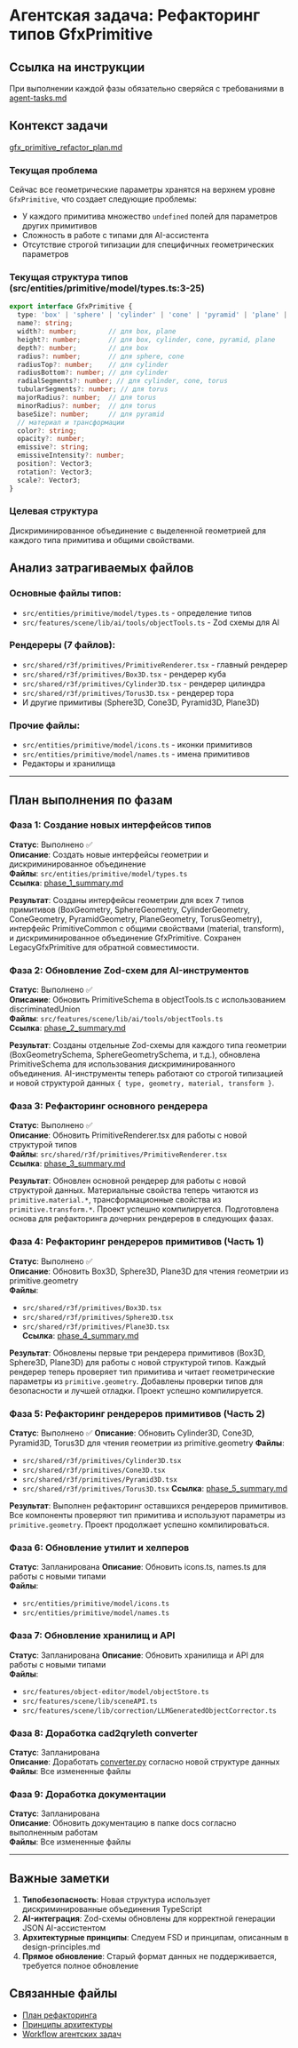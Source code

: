 # Агентская задача: Рефакторинг типов GfxPrimitive

## Ссылка на инструкции
При выполнении каждой фазы обязательно сверяйся с требованиями в [agent-tasks.md](../../docs/development/workflows/agent-tasks.md)

## Контекст задачи

[gfx_primitive_refactor_plan.md](../../docs/architecture/gfx_primitive_refactor_plan.md)

### Текущая проблема
Сейчас все геометрические параметры хранятся на верхнем уровне `GfxPrimitive`, что создает следующие проблемы:
- У каждого примитива множество `undefined` полей для параметров других примитивов
- Сложность в работе с типами для AI-ассистента
- Отсутствие строгой типизации для специфичных геометрических параметров

### Текущая структура типов (src/entities/primitive/model/types.ts:3-25)
```typescript
export interface GfxPrimitive {
  type: 'box' | 'sphere' | 'cylinder' | 'cone' | 'pyramid' | 'plane' | 'torus';
  name?: string;
  width?: number;        // для box, plane
  height?: number;       // для box, cylinder, cone, pyramid, plane
  depth?: number;        // для box
  radius?: number;       // для sphere, cone
  radiusTop?: number;    // для cylinder
  radiusBottom?: number; // для cylinder
  radialSegments?: number; // для cylinder, cone, torus
  tubularSegments?: number; // для torus
  majorRadius?: number;  // для torus
  minorRadius?: number;  // для torus
  baseSize?: number;     // для pyramid
  // материал и трансформации
  color?: string;
  opacity?: number;
  emissive?: string;
  emissiveIntensity?: number;
  position?: Vector3;
  rotation?: Vector3;
  scale?: Vector3;
}
```

### Целевая структура
Дискриминированное объединение с выделенной геометрией для каждого типа примитива и общими свойствами.

## Анализ затрагиваемых файлов

### Основные файлы типов:
- `src/entities/primitive/model/types.ts` - определение типов
- `src/features/scene/lib/ai/tools/objectTools.ts` - Zod схемы для AI

### Рендереры (7 файлов):
- `src/shared/r3f/primitives/PrimitiveRenderer.tsx` - главный рендерер
- `src/shared/r3f/primitives/Box3D.tsx` - рендерер куба
- `src/shared/r3f/primitives/Cylinder3D.tsx` - рендерер цилиндра
- `src/shared/r3f/primitives/Torus3D.tsx` - рендерер тора
- И другие примитивы (Sphere3D, Cone3D, Pyramid3D, Plane3D)

### Прочие файлы:
- `src/entities/primitive/model/icons.ts` - иконки примитивов
- `src/entities/primitive/model/names.ts` - имена примитивов
- Редакторы и хранилища

---

## План выполнения по фазам

### Фаза 1: Создание новых интерфейсов типов 
**Статус**: Выполнено ✅  
**Описание**: Создать новые интерфейсы геометрии и дискриминированное объединение  
**Файлы**: `src/entities/primitive/model/types.ts`  
**Ссылка**: [phase_1_summary.md](phases/phase_1_summary.md)

**Результат**: Созданы интерфейсы геометрии для всех 7 типов примитивов (BoxGeometry, SphereGeometry, CylinderGeometry, ConeGeometry, PyramidGeometry, PlaneGeometry, TorusGeometry), интерфейс PrimitiveCommon с общими свойствами (material, transform), и дискриминированное объединение GfxPrimitive. Сохранен LegacyGfxPrimitive для обратной совместимости.

### Фаза 2: Обновление Zod-схем для AI-инструментов 
**Статус**: Выполнено ✅  
**Описание**: Обновить PrimitiveSchema в objectTools.ts с использованием discriminatedUnion  
**Файлы**: `src/features/scene/lib/ai/tools/objectTools.ts`  
**Ссылка**: [phase_2_summary.md](phases/phase_2_summary.md)

**Результат**: Созданы отдельные Zod-схемы для каждого типа геометрии (BoxGeometrySchema, SphereGeometrySchema, и т.д.), обновлена PrimitiveSchema для использования дискриминированного объединения. AI-инструменты теперь работают со строгой типизацией и новой структурой данных `{ type, geometry, material, transform }`.

### Фаза 3: Рефакторинг основного рендерера 
**Статус**: Выполнено ✅  
**Описание**: Обновить PrimitiveRenderer.tsx для работы с новой структурой типов  
**Файлы**: `src/shared/r3f/primitives/PrimitiveRenderer.tsx`  
**Ссылка**: [phase_3_summary.md](phases/phase_3_summary.md)

**Результат**: Обновлен основной рендерер для работы с новой структурой данных. Материальные свойства теперь читаются из `primitive.material.*`, трансформационные свойства из `primitive.transform.*`. Проект успешно компилируется. Подготовлена основа для рефакторинга дочерних рендереров в следующих фазах.

### Фаза 4: Рефакторинг рендереров примитивов (Часть 1) 
**Статус**: Выполнено ✅  
**Описание**: Обновить Box3D, Sphere3D, Plane3D для чтения геометрии из primitive.geometry  
**Файлы**: 
- `src/shared/r3f/primitives/Box3D.tsx`
- `src/shared/r3f/primitives/Sphere3D.tsx`
- `src/shared/r3f/primitives/Plane3D.tsx`  
**Ссылка**: [phase_4_summary.md](phases/phase_4_summary.md)

**Результат**: Обновлены первые три рендерера примитивов (Box3D, Sphere3D, Plane3D) для работы с новой структурой типов. Каждый рендерер теперь проверяет тип примитива и читает геометрические параметры из `primitive.geometry`. Добавлены проверки типов для безопасности и лучшей отладки. Проект успешно компилируется.

### Фаза 5: Рефакторинг рендереров примитивов (Часть 2)
**Статус**: Выполнено ✅
**Описание**: Обновить Cylinder3D, Cone3D, Pyramid3D, Torus3D для чтения геометрии из primitive.geometry
**Файлы**:
- `src/shared/r3f/primitives/Cylinder3D.tsx`
- `src/shared/r3f/primitives/Cone3D.tsx`
- `src/shared/r3f/primitives/Pyramid3D.tsx`
- `src/shared/r3f/primitives/Torus3D.tsx`
**Ссылка**: [phase_5_summary.md](phases/phase_5_summary.md)

**Результат**: Выполнен рефакторинг оставшихся рендереров примитивов. Все компоненты проверяют тип примитива и используют параметры из `primitive.geometry`. Проект продолжает успешно компилироваться.

### Фаза 6: Обновление утилит и хелперов
**Статус**: Запланирована
**Описание**: Обновить icons.ts, names.ts для работы с новыми типами  
**Файлы**: 
- `src/entities/primitive/model/icons.ts`
- `src/entities/primitive/model/names.ts`

### Фаза 7: Обновление хранилищ и API
**Статус**: Запланирована 
**Описание**: Обновить хранилища и API для работы с новыми типами  
**Файлы**: 
- `src/features/object-editor/model/objectStore.ts`
- `src/features/scene/lib/sceneAPI.ts`
- `src/features/scene/lib/correction/LLMGeneratedObjectCorrector.ts`

### Фаза 8: Доработка cad2qryleth converter
**Статус**: Запланирована  
**Описание**: Доработать  [converter.py](../../cad2qryleth/converter.py) согласно новой структуре данных
**Файлы**: Все измененные файлы

### Фаза 9: Доработка документации
**Статус**: Запланирована  
**Описание**: Обновить документацию в папке docs согласно выполненным работам  
**Файлы**: Все измененные файлы

---

## Важные заметки

1. **Типобезопасность**: Новая структура использует дискриминированные объединения TypeScript
2. **AI-интеграция**: Zod-схемы обновлены для корректной генерации JSON AI-ассистентом
3. **Архитектурные принципы**: Следуем FSD и принципам, описанным в design-principles.md
4. **Прямое обновление**: Старый формат данных не поддерживается, требуется полное обновление

## Связанные файлы
- [План рефакторинга](../../docs/architecture/gfx_primitive_refactor_plan.md)
- [Принципы архитектуры](../../docs/architecture/design-principles.md)
- [Workflow агентских задач](../../docs/development/workflows/agent-tasks.md)
